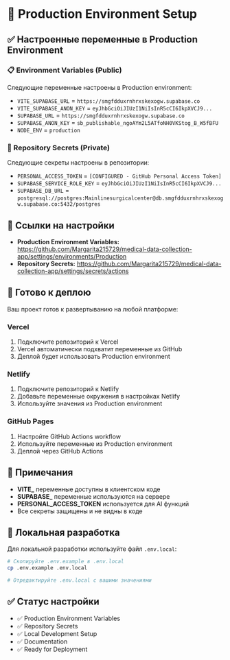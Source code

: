 # 🚀 Production Environment Setup

## ✅ Настроенные переменные в Production Environment

### 📋 Environment Variables (Public)
Следующие переменные настроены в Production environment:

- `VITE_SUPABASE_URL` = `https://smgfdduxrnhrxskexogw.supabase.co`
- `VITE_SUPABASE_ANON_KEY` = `eyJhbGciOiJIUzI1NiIsInR5cCI6IkpXVCJ9...`
- `SUPABASE_URL` = `https://smgfdduxrnhrxskexogw.supabase.co`
- `SUPABASE_ANON_KEY` = `sb_publishable_ngoAYm2L5ATfoNH0VKStog_B_W5fBFU`
- `NODE_ENV` = `production`

### 🔐 Repository Secrets (Private)
Следующие секреты настроены в репозитории:

- `PERSONAL_ACCESS_TOKEN` = `[CONFIGURED - GitHub Personal Access Token]`
- `SUPABASE_SERVICE_ROLE_KEY` = `eyJhbGciOiJIUzI1NiIsInR5cCI6IkpXVCJ9...`
- `SUPABASE_DB_URL` = `postgresql://postgres:Mainlinesurgicalcenter@db.smgfdduxrnhrxskexogw.supabase.co:5432/postgres`

## 🔗 Ссылки на настройки

- **Production Environment Variables:** https://github.com/Margarita215729/medical-data-collection-app/settings/environments/Production
- **Repository Secrets:** https://github.com/Margarita215729/medical-data-collection-app/settings/secrets/actions

## 🚀 Готово к деплою

Ваш проект готов к развертыванию на любой платформе:

### Vercel
1. Подключите репозиторий к Vercel
2. Vercel автоматически подхватит переменные из GitHub
3. Деплой будет использовать Production environment

### Netlify
1. Подключите репозиторий к Netlify
2. Добавьте переменные окружения в настройках Netlify
3. Используйте значения из Production environment

### GitHub Pages
1. Настройте GitHub Actions workflow
2. Используйте переменные из Production environment
3. Деплой через GitHub Actions

## 📝 Примечания

- **VITE_** переменные доступны в клиентском коде
- **SUPABASE_** переменные используются на сервере
- **PERSONAL_ACCESS_TOKEN** используется для AI функций
- Все секреты защищены и не видны в коде

## 🔧 Локальная разработка

Для локальной разработки используйте файл `.env.local`:
```bash
# Скопируйте .env.example в .env.local
cp .env.example .env.local

# Отредактируйте .env.local с вашими значениями
```

## ✅ Статус настройки

- ✅ Production Environment Variables
- ✅ Repository Secrets  
- ✅ Local Development Setup
- ✅ Documentation
- ✅ Ready for Deployment
